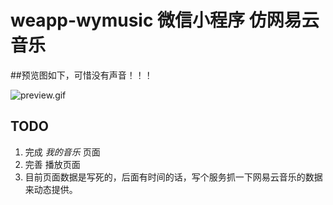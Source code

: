 # weapp-wymusic 微信小程序 仿网易云音乐

##预览图如下，可惜没有声音！！！

![preview.gif](preview.gif)

## TODO

1. 完成 *我的音乐* 页面
2. 完善 播放页面
3. 目前页面数据是写死的，后面有时间的话，写个服务抓一下网易云音乐的数据来动态提供。
